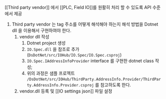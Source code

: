 [[Third party vendor]] 에서 [[PLC, Field IO]]를 원활히 처리 할 수 있도록 API 수준에서 제공

1. Third party vendor 는 tag 주소를 어떻게 해석해야 하는지 해석 방법을 Dotnet dll 을 이용해서 구현하여야 한다.
	1. vendor dll 작성
		1. Dotnet project 생성
		2. `IO.Spec.dll` 을 참조로 추가 (`DsDotNet/src/IOHub/IO.Spec/IO.Spec.csproj`)
		3. `IO.Spec.IAddressInfoProvider` interface 를 구현한 dotnet class 작성;
		4. 위의 과정은 샘플 프로젝트 `/DsDotNet/src/IOHub/ThirdParty.AddressInfo.Provider/ThirdParty.AddressInfo.Provider.csproj` 를 참고하도록 한다.
	2. vendor.dll 등록 및 [[IO settings json]] 파일 설정
